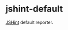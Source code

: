 jshint-default
==============================================================================

[JSHint](https://github.com/jshint/jshint) default reporter.

